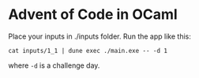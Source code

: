 # Advent of Code in OCaml

Place your inputs in ./inputs folder.
Run the app like this:
```
cat inputs/1_1 | dune exec ./main.exe -- -d 1
```
where `-d` is a challenge day.
